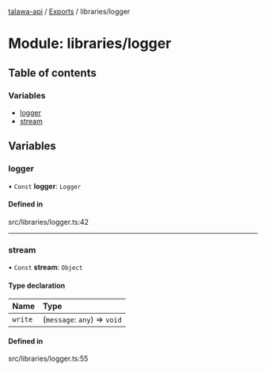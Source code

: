 [talawa-api](../README.md) / [Exports](../modules.md) / libraries/logger

# Module: libraries/logger

## Table of contents

### Variables

- [logger](libraries_logger.md#logger)
- [stream](libraries_logger.md#stream)

## Variables

### logger

• `Const` **logger**: `Logger`

#### Defined in

src/libraries/logger.ts:42

___

### stream

• `Const` **stream**: `Object`

#### Type declaration

| Name | Type |
| :------ | :------ |
| `write` | (`message`: `any`) => `void` |

#### Defined in

src/libraries/logger.ts:55
